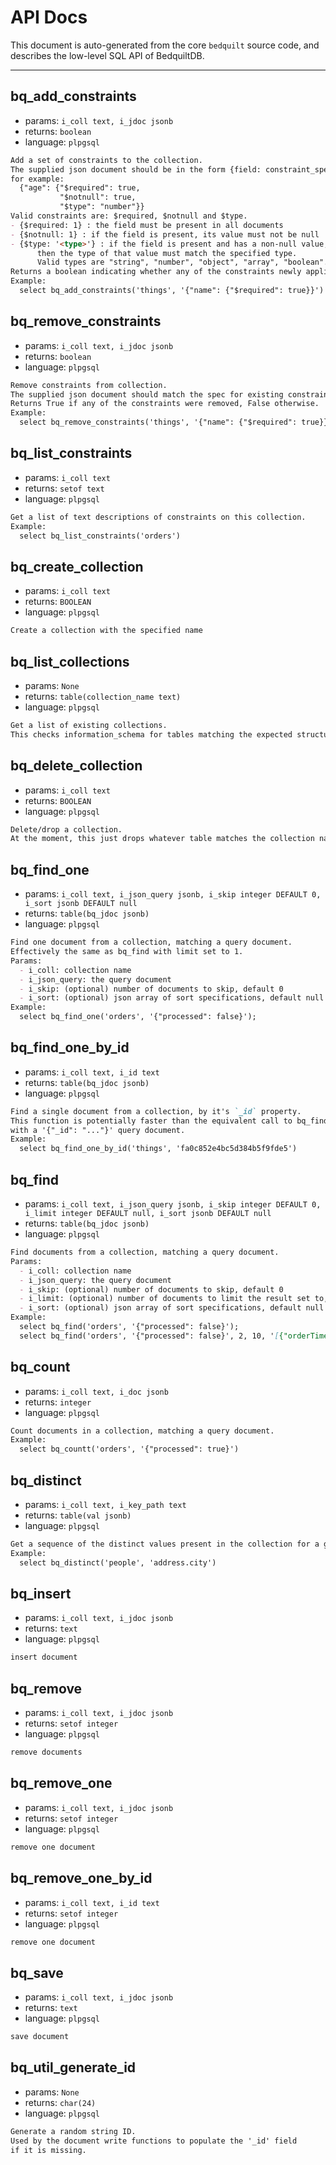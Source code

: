 # API Docs

This document is auto-generated from the core `bedquilt` source code, and describes the low-level SQL API of BedquiltDB.

---- ---- ---- ----




## bq\_add\_constraints

- params: `i_coll text, i_jdoc jsonb`
- returns: `boolean`
- language: `plpgsql`

```markdown
Add a set of constraints to the collection.
The supplied json document should be in the form {field: constraint_spec},
for example:
  {"age": {"$required": true,
           "$notnull": true,
           "$type": "number"}}
Valid constraints are: $required, $notnull and $type.
- {$required: 1} : the field must be present in all documents
- {$notnull: 1} : if the field is present, its value must not be null
- {$type: '<type>'} : if the field is present and has a non-null value,
      then the type of that value must match the specified type.
      Valid types are "string", "number", "object", "array", "boolean".
Returns a boolean indicating whether any of the constraints newly applied.
Example:
  select bq_add_constraints('things', '{"name": {"$required": true}}')
```



## bq\_remove\_constraints

- params: `i_coll text, i_jdoc jsonb`
- returns: `boolean`
- language: `plpgsql`

```markdown
Remove constraints from collection.
The supplied json document should match the spec for existing constraints.
Returns True if any of the constraints were removed, False otherwise.
Example:
  select bq_remove_constraints('things', '{"name": {"$required": true}}')
```



## bq\_list\_constraints

- params: `i_coll text`
- returns: `setof text`
- language: `plpgsql`

```markdown
Get a list of text descriptions of constraints on this collection.
Example:
  select bq_list_constraints('orders')
```





## bq\_create\_collection

- params: `i_coll text`
- returns: `BOOLEAN`
- language: `plpgsql`

```markdown
Create a collection with the specified name
```



## bq\_list\_collections

- params: `None`
- returns: `table(collection_name text)`
- language: `plpgsql`

```markdown
Get a list of existing collections.
This checks information_schema for tables matching the expected structure.
```



## bq\_delete\_collection

- params: `i_coll text`
- returns: `BOOLEAN`
- language: `plpgsql`

```markdown
Delete/drop a collection.
At the moment, this just drops whatever table matches the collection name.
```





## bq\_find\_one

- params: `i_coll text, i_json_query jsonb, i_skip integer DEFAULT 0, i_sort jsonb DEFAULT null`
- returns: `table(bq_jdoc jsonb)`
- language: `plpgsql`

```markdown
Find one document from a collection, matching a query document.
Effectively the same as bq_find with limit set to 1.
Params:
  - i_coll: collection name
  - i_json_query: the query document
  - i_skip: (optional) number of documents to skip, default 0
  - i_sort: (optional) json array of sort specifications, default null
Example:
  select bq_find_one('orders', '{"processed": false}');
```



## bq\_find\_one\_by\_id

- params: `i_coll text, i_id text`
- returns: `table(bq_jdoc jsonb)`
- language: `plpgsql`

```markdown
Find a single document from a collection, by it's `_id` property.
This function is potentially faster than the equivalent call to bq_find_one
with a '{"_id": "..."}' query document.
Example:
  select bq_find_one_by_id('things', 'fa0c852e4bc5d384b5f9fde5')
```



## bq\_find

- params: `i_coll text, i_json_query jsonb, i_skip integer DEFAULT 0, i_limit integer DEFAULT null, i_sort jsonb DEFAULT null`
- returns: `table(bq_jdoc jsonb)`
- language: `plpgsql`

```markdown
Find documents from a collection, matching a query document.
Params:
  - i_coll: collection name
  - i_json_query: the query document
  - i_skip: (optional) number of documents to skip, default 0
  - i_limit: (optional) number of documents to limit the result set to,
  - i_sort: (optional) json array of sort specifications, default null
Example:
  select bq_find('orders', '{"processed": false}');
  select bq_find('orders', '{"processed": false}', 2, 10, '[{"orderTime": -1}]');
```



## bq\_count

- params: `i_coll text, i_doc jsonb`
- returns: `integer`
- language: `plpgsql`

```markdown
Count documents in a collection, matching a query document.
Example:
  select bq_countt('orders', '{"processed": true}')
```



## bq\_distinct

- params: `i_coll text, i_key_path text`
- returns: `table(val jsonb)`
- language: `plpgsql`

```markdown
Get a sequence of the distinct values present in the collection for a given key,
Example:
  select bq_distinct('people', 'address.city')
```





## bq\_insert

- params: `i_coll text, i_jdoc jsonb`
- returns: `text`
- language: `plpgsql`

```markdown
insert document
```



## bq\_remove

- params: `i_coll text, i_jdoc jsonb`
- returns: `setof integer`
- language: `plpgsql`

```markdown
remove documents
```



## bq\_remove\_one

- params: `i_coll text, i_jdoc jsonb`
- returns: `setof integer`
- language: `plpgsql`

```markdown
remove one document
```



## bq\_remove\_one\_by\_id

- params: `i_coll text, i_id text`
- returns: `setof integer`
- language: `plpgsql`

```markdown
remove one document
```



## bq\_save

- params: `i_coll text, i_jdoc jsonb`
- returns: `text`
- language: `plpgsql`

```markdown
save document
```





## bq\_util\_generate\_id 

- params: `None`
- returns: `char(24)`
- language: `plpgsql`

```markdown
Generate a random string ID.
Used by the document write functions to populate the '_id' field
if it is missing.
```

